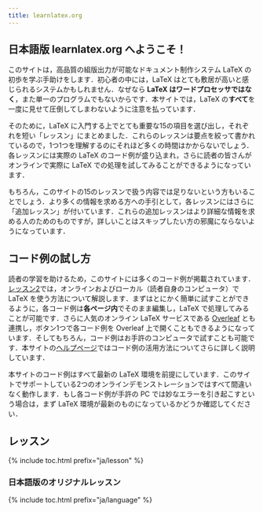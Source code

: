 ```yaml
---
title: learnlatex.org
---
```


## 日本語版 learnlatex.org へようこそ！

このサイトは，高品質の組版出力が可能なドキュメント制作システム LaTeX の初歩を学ぶ手助けをします．初心者の中には，LaTeX はとても敷居が高いと感じられるシステムかもしれません．なぜなら **LaTeX はワードプロセッサではなく**，また単一のプログラムでもないからです．本サイトでは，LaTeX の**すべて**を一度に見せて圧倒してしまわないように注意を払っています．

そのために，LaTeX に入門する上でとても重要な15の項目を選び出し，それぞれを短い「レッスン」にまとめました．これらのレッスンは要点を絞って書かれているので，1つ1つを理解するのにそれほど多くの時間はかからないでしょう．各レッスンには実際の LaTeX のコード例が盛り込まれ，さらに読者の皆さんがオンラインで実際に LaTeX での処理を試してみることができるようになっています．

もちろん，このサイトの15のレッスンで扱う内容では足りないという方もいることでしょう．より多くの情報を求める方への手引として，各レッスンにはさらに「追加レッスン」が付いています．これらの追加レッスンはより詳細な情報を求める人のためのものですが，詳しいことはスキップしたい方の邪魔にならないようになっています．

## コード例の試し方

読者の学習を助けるため，このサイトには多くのコード例が掲載されています．[レッスン2](lesson-02)では，オンラインおよびローカル（読者自身のコンピュータ）で LaTeX を使う方法について解説します．まずはとにかく簡単に試すことができるように，各コード例は**各ページ内**でそのまま編集し，LaTeX で処理してみることが可能です．さらに人気のオンライン LaTeX サービスである [Overleaf](https://www.overleaf.com) とも連携し，ボタン1つで各コード例を Overleaf 上で開くこともできるようになっています．そしてもちろん，コード例はお手許のコンピュータで試すことも可能です．本サイトの[ヘルプページ](help)ではコード例の活用方法についてさらに詳しく説明しています．

本サイトのコード例はすべて最新の LaTeX 環境を前提にしています．このサイトでサポートしている2つのオンラインデモンストレーションではすべて間違いなく動作します．もし各コード例が手許の PC では妙なエラーを引き起こすという場合は，まず LaTeX 環境が最新のものになっているかどうか確認してください．

## レッスン

{% include toc.html  prefix="ja/lesson" %}

### 日本語版のオリジナルレッスン

{% include toc.html  prefix="ja/language" %}

<!--

TODO: extra レッスンの翻訳

## Going further

The focused lessons here are not meant to cover everything you'll ever need to
know about LaTeX; we want to give you enough to get started and to _understand_
examples and advice elsewhere. We cover getting more information in [the last
lesson](lesson-15), but it's worth saying now that getting access to a book
about LaTeX is still the  best way to learn the detail. We've given some
recommendations in the last lesson.

Finally we offer a gallery of small examples showing
a range of different subject areas not covered in this introduction,
and different LaTeX packages in those areas.
    
{% include toc.html prefix="ja/extra" %}

-->
